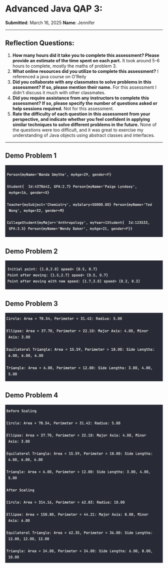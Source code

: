 # Advanced Java QAP 3:

**Submitted**: March 16, 2025		**Name**: Jennifer

---

## Reflection Questions:

1. **How many hours did it take you to complete this assessment? Please provide an estimate of the time spent on each part.**
   It took around 5-6 hours to complete, mostly the maths of problem 3.
2. **What online resources did you utilize to complete this assessment?**
   I referenced a java course on O'Reily 
3. **Did you collaborate with any classmates to solve problems in this assessment? If so, please mention their name.**
   For this assessment I didn't discuss it much with other classmates.
4. **Did you require assistance from any instructors to complete this assessment? If so, please specify the number of questions asked or help sessions required.**
   Not for this assessment.
5. **Rate the difficulty of each question in this assessment from your perspective, and indicate whether you feel confident in applying similar techniques to solve different problems in the future.**
   None of the questions were too difficult, and it was great to exercise my understanding of Java objects using abstract classes and interfaces.

---

## Demo Problem 1 
![](screenshots/demo1.png)

## Demo Problem 2
![](screenshots/demo2.png)

## Demo Problem 3
![](screenshots/demo3.png)

## Demo Problem 4
![](screenshots/demo4.png)